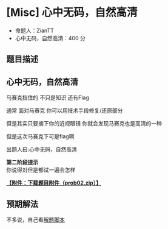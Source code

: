 # [Misc] 心中无码，自然高清

- 命题人：ZianTT
- 心中无码，自然高清：400 分

## 题目描述

<h2>心中无码，自然高清</h2>
<p>马赛克挡住的 不只是知识 还有Flag</p>
<p>通常 面对马赛克  你可以用技术手段修复/还原部分</p>
<p>但是其实只要摘下你的近视眼镜 你就会发现马赛克也是高清的一种</p>
<p>但是这次马赛克下可是flag啊</p>
<p>出题人曰:心中无码，自然高清</p>
<div class="well"><strong>第二阶段提示</strong><br>
你说得对但是都试一遍会怎样
<div>

**[【附件：下载题目附件（prob02.zip）】](attachment/prob02.zip)**

## 预期解法

不多说，自己看[解题脚本](attachment/solve.py)